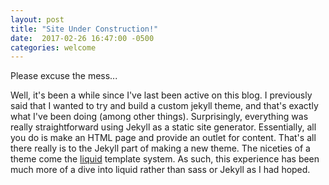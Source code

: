 ```yaml
---
layout: post
title: "Site Under Construction!"
date:  2017-02-26 16:47:00 -0500
categories: welcome
---
```


Please excuse the mess...

Well, it's been a while since I've last been active on this blog. I previously said that I wanted to try and build a
custom jekyll theme, and that's exactly what I've been doing (among other things). Surprisingly, everything was really
straightforward using Jekyll as a static site generator. Essentially, all you do is make an HTML page and provide an
outlet for content. That's all there really is to the Jekyll part of making a new theme. The niceties of a theme come
the [liquid](https://help.shopify.com/themes/liquid) template system. As such, this experience has been much more of a
dive into liquid rather than sass or Jekyll as I had hoped.